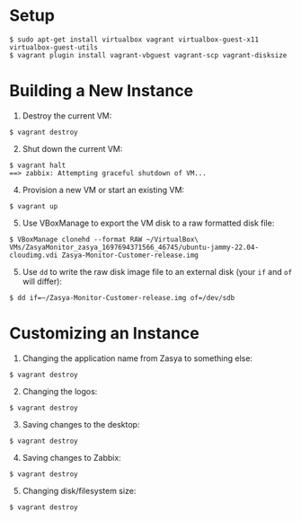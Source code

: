 # Setup

```
$ sudo apt-get install virtualbox vagrant virtualbox-guest-x11 virtualbox-guest-utils
$ vagrant plugin install vagrant-vbguest vagrant-scp vagrant-disksize
```

# Building a New Instance

1. Destroy the current VM:

```
$ vagrant destroy 
```
2. Shut down the current VM:

```
$ vagrant halt
==> zabbix: Attempting graceful shutdown of VM...
```
4. Provision a new VM or start an existing VM: 

```
$ vagrant up

```
5. Use VBoxManage to export the VM disk to a raw formatted disk file:

```
$ VBoxManage clonehd --format RAW ~/VirtualBox\ VMs/ZasyaMonitor_zasya_1697694371566_46745/ubuntu-jammy-22.04-cloudimg.vdi Zasya-Monitor-Customer-release.img
```

5. Use `dd` to write the raw disk image file to an external disk (your `if` and `of` will differ):

```
$ dd if=~/Zasya-Monitor-Customer-release.img of=/dev/sdb
```

# Customizing an Instance

1. Changing the application name from Zasya to something else:
```
$ vagrant destroy 
```

2. Changing the logos:
```
$ vagrant destroy 
```

3. Saving changes to the desktop:
```
$ vagrant destroy 
```

4. Saving changes to Zabbix:
```
$ vagrant destroy 
```

5. Changing disk/filesystem size:
```
$ vagrant destroy 
```


